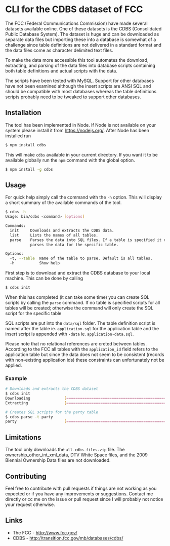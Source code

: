 CLI for the CDBS dataset of FCC
===============================

The FCC (Federal Communications Commission) have made several datasets
available online. One of these datasets is the CDBS (Consolidated Public
Database System). The dataset is huge and can be downloaded as separate data
files but importing these into a database is somewhat of a challenge since
table definitions are not delivered in a standard format and the data files
come as character delimited text files.

To make the data more accessible this tool automates the download, extracting,
and parsing of the data files into database scripts containing both table
definitions and actual scripts with the data.

The scripts have been tested with MySQL. Support for other databases have not
been examined although the insert scripts are ANSI SQL and should be compatible
with most databases whereas the table definitions scripts probably need to be
tweaked to support other databases. 


Installation
------------

The tool has been implemented in Node. If Node is not available on your system
please install it from https://nodejs.org/. After Node has been installed run

```sh
$ npm install cdbs
```

This will make `cdbs` available in your current directory. If you want it to be
available globally run the `npm` command with the global option.

```sh
$ npm install -g cdbs
```


Usage
-----

For quick help simply call the command with the `-h` option. This will display
a short summary of the available commands of the tool.

```sh
$ cdbs -h
Usage: bin/cdbs <command> [options]

Commands:
  init     Downloads and extracts the CDBS data.                                
  list     Lists the names of all tables.                                       
  parse    Parses the data into SQL files. If a table is specified it only
           parses the data for the specific table.                              

Options:
  -t, --table  Name of the table to parse. Default is all tables.               
  -h           Show help                                                        
```

First step is to download and extract the CDBS database to your local machine.
This can be done by calling

```sh
$ cdbs init
```

When this has completed (it can take some time) you can create SQL scripts by
calling the `parse` command. If no table is specified scripts for all tables
will be created; otherwise the command will only create the SQL script for the
specific table

SQL scripts are put into the `data/sql` folder. The table definition script is
named after the table ie. `application.sql` for the application table and the
insert script is appended with `-data` ie. `application-data.sql`.

Please note that no relational references are creted between tables. According
to the FCC all tables with the `application_id` field refers to the application
table but since the data does not seem to be consistent (records with
non-existing application ids) these constraints can unfortunately not be
applied.

### Example

```sh
# Downloads and extracts the CDBS dataset
$ cdbs init
Downloading               [==============================================] 100% 
Extracting                [==============================================] 100% 

# Creates SQL scripts for the party table
$ cdbs parse -t party
party                     [==============================================] 100% 
```


Limitations
-----------

The tool only downloads the `all-cdbs-files.zip` file. The
ownership_other_int_xml_data, DTV White Space files, and the 2009 Biennial
Ownership Data files are not downloaded.


Contributing
------------

Feel free to contribute with pull requests if things are not working as you
expected or if you have any improvements or suggestions. Contact me directly or
cc me on the issue or pull request since I will probably not notice your
request otherwise.


Links
-----

 - The FCC - http://www.fcc.gov/
 - CDBS - http://transition.fcc.gov/mb/databases/cdbs/
